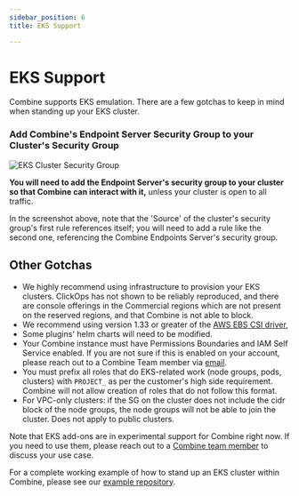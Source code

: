 ```yaml
---
sidebar_position: 6
title: EKS Support

---
```


# EKS Support

Combine supports EKS emulation. There are a few gotchas to keep in mind when standing up your EKS cluster.

### Add Combine's Endpoint Server Security Group to your Cluster's Security Group

![EKS Cluster Security Group](/aws/eks-cluster-sg.png)

**You will need to add the Endpoint Server's security group to your cluster so that Combine can interact with it,** unless your cluster is open to all traffic.

In the screenshot above, note that the 'Source' of the cluster's security group's first rule references itself; you will need to add a rule like the second one, referencing the Combine Endpoints Server's security group.


## Other Gotchas

- We highly recommend using infrastructure to provision your EKS clusters. ClickOps has not shown to be reliably reproduced, and there are console offerings in the Commercial regions which are not present on the reserved regions, and that Combine is not able to block.
- We recommend using version 1.33 or greater of the <a href="https://github.com/kubernetes-sigs/aws-ebs-csi-driver" target="_blank">AWS EBS CSI driver</a>, 
- Some plugins' helm charts will need to be modified.
- Your Combine instance must have Permissions Boundaries and IAM Self Service enabled. If you are not sure if this is enabled on your account, please reach out to a Combine Team member via <a href="mailto:service-request@sequoiainc.com">email</a>.
- You must prefix all roles that do EKS-related work (node groups, pods, clusters) with <code>PROJECT_</code> as per the customer's high side requirement. Combine will not allow creation of roles that do not follow this format.
- For VPC-only clusters: if the SG on the cluster does not include the cidr block of the node groups, the node groups will not be able to join the cluster. Does not apply to public clusters.

Note that EKS add-ons are in experimental support for Combine right now. If you need to use them, please reach out to a  <a href="mailto:service-request@sequoiainc.com">Combine team member</a> to discuss your use case.

For a complete working example of how to stand up an EKS cluster within Combine, please see our <a href="https://github.com/Combine-Pathfinder-Palisade/combine-examples/tree/main/combine-eks-example" target="_blank">example repository</a>.

